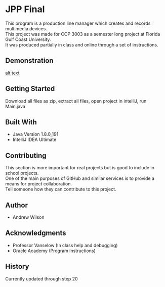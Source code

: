 # JPP Final
This program is a production line manager which creates and records multimedia devices.<br />
This project was made for COP 3003 as a semester long project at Florida Gulf Coast University. <br />
It was produced partially in class and online through a set of instructions.<br />


## Demonstration

[alt text](https://github.com/abwilson5729/JPPFINAL/blob/master/Code%20Final.PNG)

## Getting Started

Download all files as zip, extract all files, open project in intelliJ, run Main.java

## Built With

* Java Version 1.8.0_191
* IntelliJ IDEA Ultimate  

## Contributing

This section is more important for real projects but is good to include in school projects. <br />
One of the main purposes of GitHub and similar services is to provide a means for project collaboration. <br />
Tell someone how they can contribute to this project.

## Author

* Andrew Wilson

## Acknowledgments

* Professor Vanselow (In class help and debugging)
* Oracle Academy (Program instructions)

## History

Currently updated through step 20 
